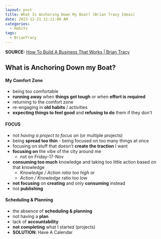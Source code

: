 ```yaml
---
layout: post
title: What Is Anchoring Down My Boat? (Brian Tracy Ideas)
date: 2023-12-21 11:11:00 AM
categories:
  - Habits
tags:
  - BrianTracy
---
```

**SOURCE:** [How To Build A Business That Works | Brian Tracy](https://www.youtube.com/watch?v=MN7yfV4UuCI)
## What is Anchoring Down my Boat?

#### My Comfort Zone
- being too comfortable
- **running away** when **things get tough** or when **effort is required**
- returning to the comfort zone
- re-engaging in **old habits** / activities
- **expecting things to feel good** and **refusing to do** them if they don't

#### FOCUS
- not *having a project to focus on* (or multiple projects)
- being **spread too thin** - being focused on too many things at once
- focusing on stuff that doesn't **create the traction** I want
- **focusing on** the vibe of the city around me
	- not on Friday-17-Nov
- **consuming too much** knowledge and taking too little action based on that knowledge
	- *Knowledge / Action ratio too high* or
	- *Action / Knowledge* ratio too low
- **not focusing** on **creating** and only **consuming** instead
- not **publishing** 

#### Scheduling & Planning
- the absence of **scheduling & planning**
- not having a **plan**
- lack of **accountability**
- **not completing** what I started (projects)
- **SOLUTION**: Have A Calendar
